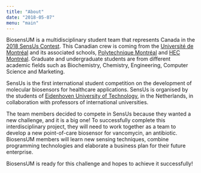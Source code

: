 ```yaml
---
title: "About"
date: "2018-05-07"
menu: "main"
---
```


BiosensUM is a multidisciplinary student team that represents Canada in the
[2018 SensUs Contest](https://sensus.org).
This Canadian crew is coming from the
[Université de Montréal](http://umontreal.ca) and its associated schools,
[Polytechnique Montréal](https://www.polymtl.ca) and
[HEC Montréal](https://hec.ca).
Graduate and undergraduate students are from different academic fields such as
Biochemistry, Chemistry, Engineering, Computer Science and Marketing.

SensUs is the first international student competition on the development of
molecular biosensors for healthcare applications. SensUs is organised by the
students of [Eidenhoven University of Technology](https://tue.nl), in the
Netherlands, in collaboration with professors of international universities.

The team members decided to compete in SensUs because they wanted a new
challenge, and it is a big one! To successfully complete this interdisciplinary
project, they will need to work together as a team to develop a new
point-of-care biosensor for vancomycin, an antibiotic. BiosensUM members will
learn new sensing techniques, combine programming technologies and elaborate a
business plan for their future enterprise.

BiosensUM is ready for this challenge and hopes to achieve it successfully!
